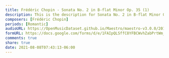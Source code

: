 ```yaml
---
title: Frédéric Chopin - Sonata No. 2 in B-flat Minor Op. 35 (1)
description: This is the description for Sonata No. 2 in B-flat Minor Op. 35 by Frédéric Chopin
composers: [Frédéric Chopin]
periods: [Romantic]
audioURL: https://OpenMusicDataset.github.io/Maestro/maestro-v3.0.0/2018/MIDI-Unprocessed_Recital5-7_MID--AUDIO_06_R1_2018_wav--3.midi
formURL: https://docs.google.com/forms/d/e/1FAIpQLSffC8YFBCWvhZabPrtWm_3w4phHqxBDG4N9aHWzLiHASXHRzg/viewform
comments: true
share: true
date: 2021-08-08T07:43:13-06:00
---
```

